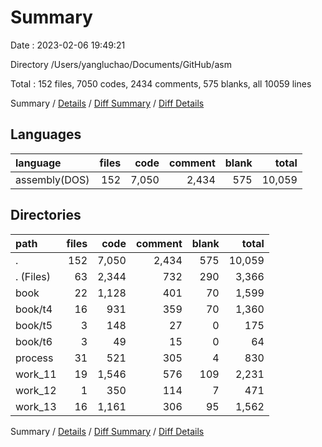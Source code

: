 # Summary

Date : 2023-02-06 19:49:21

Directory /Users/yangluchao/Documents/GitHub/asm

Total : 152 files,  7050 codes, 2434 comments, 575 blanks, all 10059 lines

Summary / [Details](details.md) / [Diff Summary](diff.md) / [Diff Details](diff-details.md)

## Languages
| language | files | code | comment | blank | total |
| :--- | ---: | ---: | ---: | ---: | ---: |
| assembly(DOS) | 152 | 7,050 | 2,434 | 575 | 10,059 |

## Directories
| path | files | code | comment | blank | total |
| :--- | ---: | ---: | ---: | ---: | ---: |
| . | 152 | 7,050 | 2,434 | 575 | 10,059 |
| . (Files) | 63 | 2,344 | 732 | 290 | 3,366 |
| book | 22 | 1,128 | 401 | 70 | 1,599 |
| book/t4 | 16 | 931 | 359 | 70 | 1,360 |
| book/t5 | 3 | 148 | 27 | 0 | 175 |
| book/t6 | 3 | 49 | 15 | 0 | 64 |
| process | 31 | 521 | 305 | 4 | 830 |
| work_11 | 19 | 1,546 | 576 | 109 | 2,231 |
| work_12 | 1 | 350 | 114 | 7 | 471 |
| work_13 | 16 | 1,161 | 306 | 95 | 1,562 |

Summary / [Details](details.md) / [Diff Summary](diff.md) / [Diff Details](diff-details.md)

